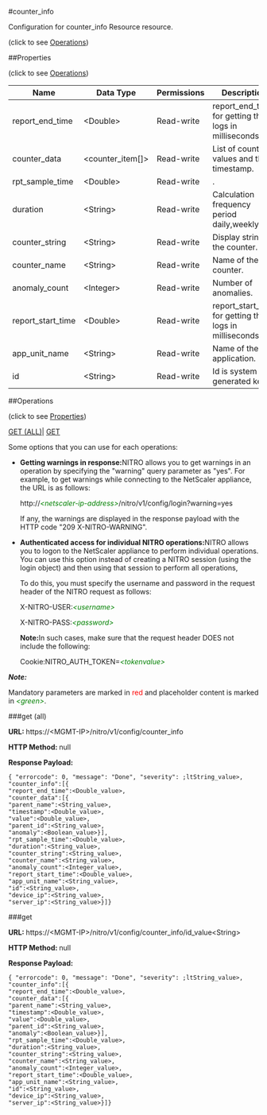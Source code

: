 #counter_info



Configuration for counter_info Resource resource.

<span>(click to see [Operations](#operations))</span>



##Properties 

<span>(click to see [Operations](#operations))</span>





<table><thead><tr><th>Name</th><th>Data Type</th><th>Permissions</th><th>Description</th></tr></thead><tbody><tr><td>report_end_time</td><td>&lt;Double></td><td>Read-write</td><td>report_end_time for getting the logs in milliseconds.</td></tr><tr><td>counter_data</td><td>&lt;counter_item[]></td><td>Read-write</td><td>List of counter values and their timestamp.</td></tr><tr><td>rpt_sample_time</td><td>&lt;Double></td><td>Read-write</td><td>.</td></tr><tr><td>duration</td><td>&lt;String></td><td>Read-write</td><td>Calculation frequency period daily,weekly etc.</td></tr><tr><td>counter_string</td><td>&lt;String></td><td>Read-write</td><td>Display string of the counter.</td></tr><tr><td>counter_name</td><td>&lt;String></td><td>Read-write</td><td>Name of the counter.</td></tr><tr><td>anomaly_count</td><td>&lt;Integer></td><td>Read-write</td><td>Number of anomalies.</td></tr><tr><td>report_start_time</td><td>&lt;Double></td><td>Read-write</td><td>report_start_time for getting the logs in milliseconds.</td></tr><tr><td>app_unit_name</td><td>&lt;String></td><td>Read-write</td><td>Name of the application.</td></tr><tr><td>id</td><td>&lt;String></td><td>Read-write</td><td>Id is system generated key..</td></tr></tbody></table>

##Operations 

<span>(click to see [Properties](#properties))</span>





[GET (ALL)](#get-all)| [GET](#get)





Some options that you can use for each operations:

<ul><li><p><b>Getting warnings in response:</b>NITRO allows you to get warnings in an operation by specifying the "warning" query parameter as "yes". For example, to get warnings while connecting to the NetScaler appliance, the URL is as follows:</p><p>http://<span style="color:green;font-style:italic;">&lt;netscaler-ip-address&gt;</span>/nitro/v1/config/login?warning=yes</p><p>If any, the warnings are displayed in the response payload with the HTTP code "209 X-NITRO-WARNING".</p></li><li><p><b>Authenticated access for individual NITRO operations:</b>NITRO allows you to logon to the NetScaler appliance to perform individual operations. You can use this option instead of creating a NITRO session (using the login object) and then using that session to perform all operations,</p><p>To do this, you must specify the username and password in the request header of the NITRO request as follows:</p><p>X-NITRO-USER:<span style="color:green;font-style:italic;">&lt;username&gt;</span></p><p>X-NITRO-PASS:<span style="color:green;font-style:italic;">&lt;password&gt;</span></p><p><b>Note:</b>In such cases, make sure that the request header DOES not include the following:</p><p>Cookie:NITRO_AUTH_TOKEN=<span style="color:green;font-style:italic;">&lt;tokenvalue&gt;</span></p></li></ul>







***Note:*** 

Mandatory parameters are marked in <span style="color:#FF0000;">red</span> and placeholder content is marked in <span style="color:green;font-style:italic">&lt;green&gt;</span>.



###get (all)







<b>URL: </b>https://&lt;MGMT-IP&gt;/nitro/v1/config/counter_info

<b>HTTP Method: </b>null

<b>Response Payload: </b>
```
{ "errorcode": 0, "message": "Done", "severity": ;ltString_value>, "counter_info":[{
"report_end_time":<Double_value>,
"counter_data":[{
"parent_name":<String_value>,
"timestamp":<Double_value>,
"value":<Double_value>,
"parent_id":<String_value>,
"anomaly":<Boolean_value>}],
"rpt_sample_time":<Double_value>,
"duration":<String_value>,
"counter_string":<String_value>,
"counter_name":<String_value>,
"anomaly_count":<Integer_value>,
"report_start_time":<Double_value>,
"app_unit_name":<String_value>,
"id":<String_value>,
"device_ip":<String_value>,
"server_ip":<String_value>}]}
```







###get







<b>URL: </b>https://&lt;MGMT-IP&gt;/nitro/v1/config/counter_info/id_value&lt;String&gt;

<b>HTTP Method: </b>null

<b>Response Payload: </b>
```
{ "errorcode": 0, "message": "Done", "severity": ;ltString_value>, "counter_info":[{
"report_end_time":<Double_value>,
"counter_data":[{
"parent_name":<String_value>,
"timestamp":<Double_value>,
"value":<Double_value>,
"parent_id":<String_value>,
"anomaly":<Boolean_value>}],
"rpt_sample_time":<Double_value>,
"duration":<String_value>,
"counter_string":<String_value>,
"counter_name":<String_value>,
"anomaly_count":<Integer_value>,
"report_start_time":<Double_value>,
"app_unit_name":<String_value>,
"id":<String_value>,
"device_ip":<String_value>,
"server_ip":<String_value>}]}
```







